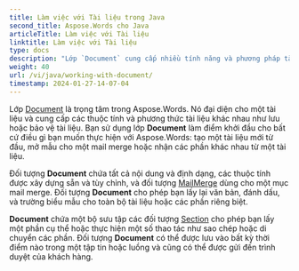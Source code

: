 ```yaml
---
title: Làm việc với Tài liệu trong Java
second_title: Aspose.Words cho Java
articleTitle: Làm việc với Tài liệu
linktitle: Làm việc với Tài liệu
type: docs
description: "Lớp `Document` cung cấp nhiều tính năng và phương pháp tài liệu. Bạn sử dụng lớp `Document` làm điểm bắt đầu cho bất cứ điều gì bạn muốn thực hiện với Aspose.Words cho Java. Đối tượng `Document` có thể được lưu vào một tập tin hoặc luồng và cũng có thể được gửi đến trình duyệt."
weight: 40
url: /vi/java/working-with-document/
timestamp: 2024-01-27-14-07-04
---
```


Lớp [Document](https://reference.aspose.com/words/java/com.aspose.words/document/) là trọng tâm trong Aspose.Words. Nó đại diện cho một tài liệu và cung cấp các thuộc tính và phương thức tài liệu khác nhau như lưu hoặc bảo vệ tài liệu. Bạn sử dụng lớp **Document** làm điểm khởi đầu cho bất cứ điều gì bạn muốn thực hiện với Aspose.Words: tạo một tài liệu mới từ đầu, mở mẫu cho một mail merge hoặc nhận các phần khác nhau từ một tài liệu.

Đối tượng **Document** chứa tất cả nội dung và định dạng, các thuộc tính được xây dựng sẵn và tùy chỉnh, và đối tượng [MailMerge](https://reference.aspose.com/words/java/com.aspose.words/mailmerge/) dùng cho một mục mail merge. Đối tượng **Document** cho phép bạn lấy lại văn bản, đánh dấu, và trường biểu mẫu cho toàn bộ tài liệu hoặc các phần riêng biệt.

**Document** chứa một bộ sưu tập các đối tượng [Section](https://reference.aspose.com/words/java/com.aspose.words/section/) cho phép bạn lấy một phần cụ thể hoặc thực hiện một số thao tác như sao chép hoặc di chuyển các phần. Đối tượng **Document** có thể được lưu vào bất kỳ thời điểm nào trong một tập tin hoặc luồng và cũng có thể được gửi đến trình duyệt của khách hàng.
